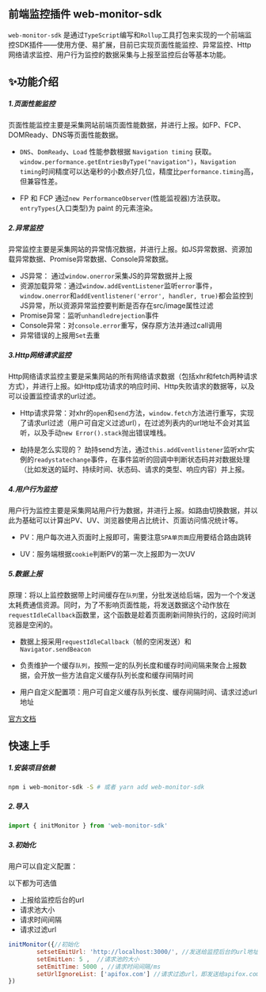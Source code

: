 ## 前端监控插件 web-monitor-sdk

`web-monitor-sdk` 是通过`TypeScript`编写和`Rollup`工具打包来实现的一个前端监控SDK插件——使用方便、易扩展，目前已实现页面性能监控、异常监控、Http网络请求监控、用户行为监控的数据采集与上报至监控后台等基本功能。

## ✨功能介绍

##### 1.页面性能监控

页面性能监控主要是采集网站前端页面性能数据，并进行上报。如FP、FCP、DOMReady、DNS等页面性能数据。

-   `DNS`、`DomReady`、`Load` 性能参数根据 `Navigation timing` 获取。`window.performance.getEntriesByType("navigation")`，`Navigation timing`时间精度可以达毫秒的小数点好几位，精度比`performance.timing`高，但兼容性差。

-   FP 和 FCP 通过`new PerformanceObserver`(性能监视器)方法获取。`entryTypes`(入口类型)为 paint 的元素渲染。

##### 2.异常监控

异常监控主要是采集网站的异常情况数据，并进行上报。如JS异常数据、资源加载异常数据、Promise异常数据、Console异常数据。

-   JS异常： 通过`window.onerror`采集JS的异常数据并上报
-   资源加载异常：通过`window.addEventListener`监听`error`事件，`window.onerror`和`addEventlistener('error', handler, true)`都会监控到JS异常，所以资源异常监控要判断是否存在src/image属性过滤
-   Promise异常：监听`unhandledrejection`事件
-   Console异常：对`console.error`重写，保存原方法并通过call调用
-   异常错误的上报用`Set`去重

##### 3.Http网络请求监控

Http网络请求监控主要是采集网站的所有网络请求数据（包括xhr和fetch两种请求方式），并进行上报。如Http成功请求的响应时间、Http失败请求的数据等，以及可以设置监控请求的url过滤。

-   Http请求异常：对xhr的`open`和`send`方法，`window.fetch`方法进行重写，实现了请求url过滤（用户可自定义过滤url），在过滤列表内的url地址不会对其监听，以及手动`new Error().stack`抛出错误堆栈。

-   劫持是怎么实现的？ 劫持send方法，通过`this.addEventlistener`监听xhr实例的`readystatechange`事件，在事件监听的回调中判断状态码并对数据处理（比如发送的延时、持续时间、状态码、请求的类型、响应内容）并上报。

##### 4.用户行为监控

用户行为监控主要是采集网站用户行为数据，并进行上报。如路由切换数据，并以此为基础可以计算出PV、UV、浏览器使用占比统计、页面访问情况统计等。

-   PV：用户每次进入页面时上报即可，需要注意`SPA单页面`应用要结合路由跳转

-   UV：服务端根据`cookie`判断PV的第一次上报即为一次UV

##### 5.数据上报

原理：将以上监控数据带上时间缓存在`队列`里，分批发送给后端，因为一个个发送太耗费通信资源。同时，为了不影响页面性能，将发送数据这个动作放在`requestIdleCallback`函数里，这个函数是趁着页面刷新间隙执行的，这段时间浏览器是空闲的。

-   数据上报采用`requestIdleCallback`（帧的空闲发送）和`Navigator.sendBeacon`

-   负责维护一个缓存`队列`，按照一定的队列长度和缓存时间间隔来聚合上报数据，会开放一些方法自定义缓存队列长度和缓存间隔时间

-   用户自定义配置项：用户可自定义缓存队列长度、缓存间隔时间、请求过滤url地址

[官方文档](https://github.com/bertilchan/Monitor-SDK)

## 快速上手

##### 1.安装项目依赖

```bash
npm i web-monitor-sdk -S # 或者 yarn add web-monitor-sdk
```

##### 2.导入

```js
import { initMonitor } from 'web-monitor-sdk'
```

##### 3.初始化

用户可以自定义配置：

以下都为可选值

- 上报给监控后台的url 
- 请求池大小
- 请求时间间隔
- 请求过滤url

```js
initMonitor({//初始化
        setsetEmitUrl: 'http://localhost:3000/', //发送给监控后台的url地址
        setEmitLen: 5 ,  //请求池的大小
        setEmitTime: 5000 , //请求时间间隔/ms
        setUrlIgnoreList: ['apifox.com'] //请求过滤url，即发送给apifox.com的请求不会对其监控
})
```